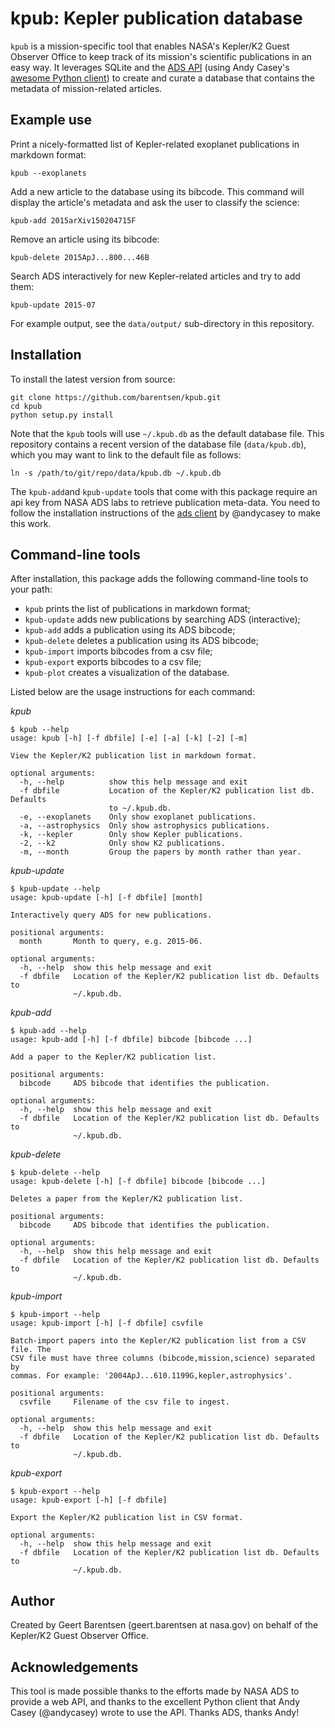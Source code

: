 kpub: Kepler publication database
=================================

`kpub` is a mission-specific tool that enables NASA's Kepler/K2 Guest Observer 
Office to keep track of its mission's scientific publications in an easy way. 
It leverages SQLite and the [ADS API](https://github.com/adsabs/adsabs-dev-api)
(using Andy Casey's [awesome Python client](https://github.com/andycasey/ads)) 
to create and curate a database that contains the metadata 
of mission-related articles.

## Example use

Print a nicely-formatted list of Kepler-related exoplanet publications in markdown format:
```
kpub --exoplanets
```

Add a new article to the database using its bibcode.
This command will display the article's metadata and ask the user to
classify the science:
```
kpub-add 2015arXiv150204715F
```

Remove an article using its bibcode:
```
kpub-delete 2015ApJ...800...46B
```

Search ADS interactively for new Kepler-related articles and try to add them:
```
kpub-update 2015-07
```

For example output, see the `data/output/` sub-directory in this repository.

## Installation

To install the latest version from source:
```
git clone https://github.com/barentsen/kpub.git
cd kpub
python setup.py install
```

Note that the `kpub` tools will use `~/.kpub.db` as the default database file.
This repository contains a recent version
of the database file (`data/kpub.db`),
which you may want to link to the default file as follows:
```
ln -s /path/to/git/repo/data/kpub.db ~/.kpub.db
```

The `kpub-add`and `kpub-update` tools that come with this package require
an api key from NASA ADS labs to retrieve publication meta-data.
You need to follow the installation instructions of the [ads client](https://github.com/andycasey/ads) by @andycasey to make this work.

## Command-line tools

After installation, this package adds the following command-line tools to your path:
* `kpub` prints the list of publications in markdown format;
* `kpub-update` adds new publications by searching ADS (interactive);
* `kpub-add` adds a publication using its ADS bibcode;
* `kpub-delete` deletes a publication using its ADS bibcode;
* `kpub-import` imports bibcodes from a csv file;
* `kpub-export` exports bibcodes to a csv file;
* `kpub-plot` creates a visualization of the database.

Listed below are the usage instructions for each command:

*kpub*
```
$ kpub --help
usage: kpub [-h] [-f dbfile] [-e] [-a] [-k] [-2] [-m]

View the Kepler/K2 publication list in markdown format.

optional arguments:
  -h, --help          show this help message and exit
  -f dbfile           Location of the Kepler/K2 publication list db. Defaults 
                      to ~/.kpub.db.
  -e, --exoplanets    Only show exoplanet publications.
  -a, --astrophysics  Only show astrophysics publications.
  -k, --kepler        Only show Kepler publications.
  -2, --k2            Only show K2 publications.
  -m, --month         Group the papers by month rather than year.
```

*kpub-update*
```
$ kpub-update --help
usage: kpub-update [-h] [-f dbfile] [month]

Interactively query ADS for new publications.

positional arguments:
  month       Month to query, e.g. 2015-06.

optional arguments:
  -h, --help  show this help message and exit
  -f dbfile   Location of the Kepler/K2 publication list db. Defaults to
              ~/.kpub.db.
```

*kpub-add*
```
$ kpub-add --help
usage: kpub-add [-h] [-f dbfile] bibcode [bibcode ...]

Add a paper to the Kepler/K2 publication list.

positional arguments:
  bibcode     ADS bibcode that identifies the publication.

optional arguments:
  -h, --help  show this help message and exit
  -f dbfile   Location of the Kepler/K2 publication list db. Defaults to
              ~/.kpub.db.
```

*kpub-delete*
```
$ kpub-delete --help
usage: kpub-delete [-h] [-f dbfile] bibcode [bibcode ...]

Deletes a paper from the Kepler/K2 publication list.

positional arguments:
  bibcode     ADS bibcode that identifies the publication.

optional arguments:
  -h, --help  show this help message and exit
  -f dbfile   Location of the Kepler/K2 publication list db. Defaults to
              ~/.kpub.db.
```

*kpub-import*
```
$ kpub-import --help 
usage: kpub-import [-h] [-f dbfile] csvfile

Batch-import papers into the Kepler/K2 publication list from a CSV file. The
CSV file must have three columns (bibcode,mission,science) separated by
commas. For example: '2004ApJ...610.1199G,kepler,astrophysics'.

positional arguments:
  csvfile     Filename of the csv file to ingest.

optional arguments:
  -h, --help  show this help message and exit
  -f dbfile   Location of the Kepler/K2 publication list db. Defaults to
              ~/.kpub.db.
```

*kpub-export*
```
$ kpub-export --help
usage: kpub-export [-h] [-f dbfile]

Export the Kepler/K2 publication list in CSV format.

optional arguments:
  -h, --help  show this help message and exit
  -f dbfile   Location of the Kepler/K2 publication list db. Defaults to
              ~/.kpub.db.
```

## Author
Created by Geert Barentsen (geert.barentsen at nasa.gov)
on behalf of the Kepler/K2 Guest Observer Office.

## Acknowledgements
This tool is made possible thanks to the efforts made by NASA ADS to
provide a web API, and thanks to the excellent Python client that Andy Casey
(@andycasey) wrote to use the API. Thanks ADS, thanks Andy!

